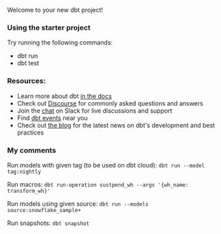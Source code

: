 Welcome to your new dbt project!

### Using the starter project

Try running the following commands:
- dbt run
- dbt test


### Resources:
- Learn more about dbt [in the docs](https://docs.getdbt.com/docs/introduction)
- Check out [Discourse](https://discourse.getdbt.com/) for commonly asked questions and answers
- Join the [chat](https://community.getdbt.com/) on Slack for live discussions and support
- Find [dbt events](https://events.getdbt.com) near you
- Check out [the blog](https://blog.getdbt.com/) for the latest news on dbt's development and best practices


### My comments
Run models with given tag (to be used on dbt cloud):
`dbt run --model tag:nightly`

Run macros:
`dbt run-operation sustpend_wh --args '{wh_name: transform_wh}'`

Run models using given source:
`dbt run --models source:snowflake_sample+`

Run snapshots:
`dbt snapshot`
